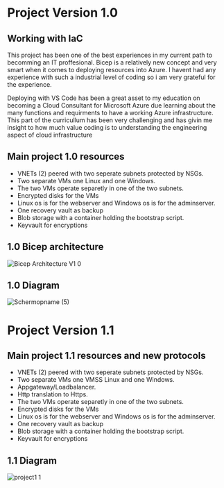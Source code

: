 # Project Version 1.0

## Working with IaC

This project has been one of the best experiences in my current path to becomming an IT proffesional.
Bicep is a relatively new concept and very smart when it comes to deploying resources into Azure.
I havent had any experience with such a industrial level of coding so i am very grateful for the experience.

Deploying with VS Code has been a great asset to my education on becoming a Cloud Consultant for Microsoft Azure due learning
about the many functions and requirments to have a working Azure infrastructure.
This part of the curricullum has been very challenging and has givin me insight to how much value coding is to understanding
the engineering aspect of cloud infrastructure

## Main project 1.0 resources

- VNETs (2) peered with two seperate subnets protected by NSGs.
- Two separate VMs one Linux and one Windows.
- The two VMs operate separetly in one of the two subnets.
- Encrypted disks for the VMs
- Linux os is for the webserver and Windows os is for the adminserver.
- One recovery vault as backup
- Blob storage with a container holding the bootstrap script.
- Keyvault for encryptions

## 1.0 Bicep architecture
![Bicep Architecture V1 0](https://user-images.githubusercontent.com/89514322/162254312-48664c1c-295a-4555-afe4-1f61efdba48a.png)


## 1.0 Diagram
![Schermopname (5)](https://user-images.githubusercontent.com/89514322/162254328-3cae2d03-cf87-4176-a5fc-1dc68d657266.png)

# Project Version 1.1

## Main project 1.1 resources and new protocols

- VNETs (2) peered with two seperate subnets protected by NSGs.
- Two separate VMs one VMSS Linux and one Windows.
- Appgateway/Loadbalancer.
- Http translation to Https.
- The two VMs operate separetly in one of the two subnets.
- Encrypted disks for the VMs
- Linux os is for the webserver and Windows os is for the adminserver.
- One recovery vault as backup
- Blob storage with a container holding the bootstrap script.
- Keyvault for encryptions

## 1.1 Diagram
![project1 1](https://user-images.githubusercontent.com/89514322/163181479-2170928f-f258-481f-abf0-f3ee09e2498f.jpg)

